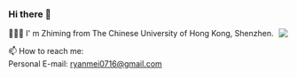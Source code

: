 ### Hi there 👋

<img align="right" src="https://github-readme-stats.vercel.app/api?username=ZhimingMei&show_icons=true&bg_color=00000001&hide_title=true&hide_border=true" />


🧑🏻‍💻 I' m Zhiming from The Chinese University of Hong Kong, Shenzhen.    

📫 How to reach me:   
Personal E-mail: ryanmei0716@gmail.com


<!--
**ZhimingMei/ZhimingMei** is a ✨ _special_ ✨ repository because its `README.md` (this file) appears on your GitHub profile.

Here are some ideas to get you started:

- 🔭 I’m currently working on ...
- 🌱 I’m currently learning ...
- 👯 I’m looking to collaborate on ...
- 🤔 I’m looking for help with ...
- 💬 Ask me about ...
- 📫 How to reach me: ...
- 😄 Pronouns: ...
- ⚡ Fun fact: ...
-->
